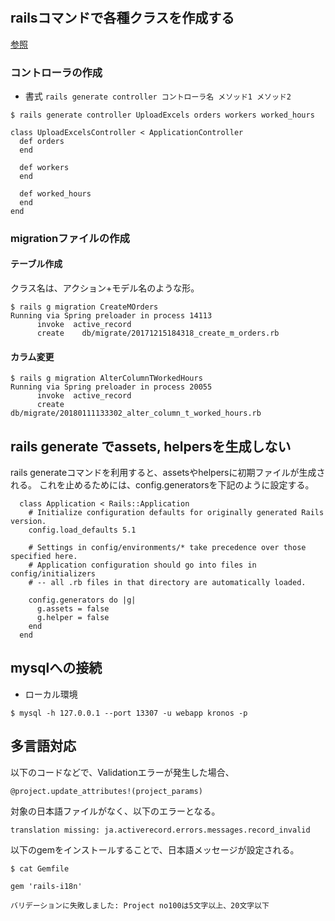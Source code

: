 #

## railsコマンドで各種クラスを作成する
[参照](https://railsguides.jp/command_line.html#rails-generate)

### コントローラの作成
+ 書式
`rails generate controller コントローラ名 メソッド1 メソッド2`

```
$ rails generate controller UploadExcels orders workers worked_hours

class UploadExcelsController < ApplicationController
  def orders
  end

  def workers
  end

  def worked_hours
  end
end

```

### migrationファイルの作成

#### テーブル作成
クラス名は、アクション+モデル名のような形。
```
$ rails g migration CreateMOrders
Running via Spring preloader in process 14113
      invoke  active_record
      create    db/migrate/20171215184318_create_m_orders.rb
```

#### カラム変更
```text
$ rails g migration AlterColumnTWorkedHours
Running via Spring preloader in process 20055
      invoke  active_record
      create    db/migrate/20180111133302_alter_column_t_worked_hours.rb
```


## rails generate でassets, helpersを生成しない
rails generateコマンドを利用すると、assetsやhelpersに初期ファイルが生成される。
これを止めるためには、config.generatorsを下記のように設定する。


```
  class Application < Rails::Application
    # Initialize configuration defaults for originally generated Rails version.
    config.load_defaults 5.1

    # Settings in config/environments/* take precedence over those specified here.
    # Application configuration should go into files in config/initializers
    # -- all .rb files in that directory are automatically loaded.

    config.generators do |g|
      g.assets = false
      g.helper = false
    end
  end
```

## mysqlへの接続
+ ローカル環境
```
$ mysql -h 127.0.0.1 --port 13307 -u webapp kronos -p
```

## 多言語対応

以下のコードなどで、Validationエラーが発生した場合、
```
@project.update_attributes!(project_params)
```
対象の日本語ファイルがなく、以下のエラーとなる。

```
translation missing: ja.activerecord.errors.messages.record_invalid
```
以下のgemをインストールすることで、日本語メッセージが設定される。

```
$ cat Gemfile

gem 'rails-i18n'
```

```
バリデーションに失敗しました: Project no100は5文字以上、20文字以下
```